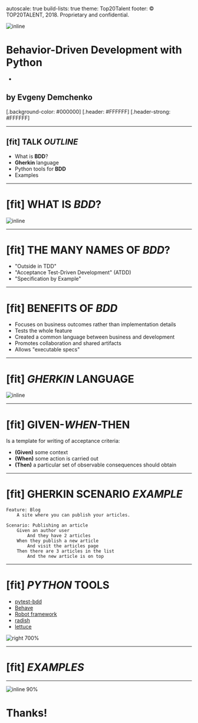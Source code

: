 autoscale: true
build-lists: true
theme: Top20Talent
footer: © TOP20TALENT, 2018. Proprietary and confidential.

![inline](https://www.froglogic.com/wp-content/uploads/2016/05/BDD.png)

# **Behavior-Driven Development with Python**

-

## **by** Evgeny Demchenko

[.background-color: #000000]
[.header: #FFFFFF]
[.header-strong: #FFFFFF]

---

## [fit] **TALK** _OUTLINE_

* What is **BDD**?
* **Gherkin** language
* Python tools for **BDD**
* Examples

---

# [fit] WHAT IS _BDD_?

![inline](https://vikramviknowledgesharing.files.wordpress.com/2017/01/bdd-workflow-600x268.png?w=600)

---

# [fit] THE MANY NAMES OF _BDD_?

* "Outside in TDD"
* "Acceptance Test-Driven Development" (ATDD) 
* "Specification by Example"

---

# [fit] **BENEFITS** OF _BDD_

* Focuses on business outcomes rather than implementation details
* Tests the whole feature
* Created a common language between business and development 
* Promotes collaboration and shared artifacts
* Allows "executable specs"

---

# [fit] _GHERKIN_ LANGUAGE

![inline](https://pacroy.github.io/uploads/tdd/given-when-then.jpg)

---

# [fit] **GIVEN**-_WHEN_-THEN

Is a template for writing of acceptance criteria:

* __(Given)__ some context
* __(When)__ some action is carried out
* __(Then)__ a particular set of observable consequences should obtain

---

# [fit] **GHERKIN** SCENARIO _EXAMPLE_

```gherkin
Feature: Blog
    A site where you can publish your articles.
    
Scenario: Publishing an article
    Given an author user 
        And they have 2 articles  
    When they publish a new article
        And visit the articles page
    Then there are 3 articles in the list
        And the new article is on top
```

---

# [fit] _PYTHON_ TOOLS

* [pytest-bdd](https://github.com/pytest-dev/pytest-bdd)
* [Behave](https://github.com/behave/behave)
* [Robot framework](https://robotframework.org/)
* [radish](http://radish-bdd.io/)
* [lettuce](http://lettuce.it/)

![right 700%](https://docs.pytest.org/en/latest/_static/pytest1.png)

---

# [fit] _EXAMPLES_

---

![inline 90%](https://www.top20talent.com/wp-content/uploads/2017/09/logotype-1.png)

# Thanks!
